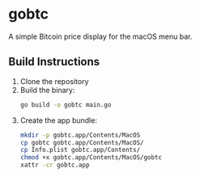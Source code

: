 # gobtc

A simple Bitcoin price display for the macOS menu bar.

## Build Instructions

1. Clone the repository
2. Build the binary:
   ```bash
   go build -o gobtc main.go
   ```
3. Create the app bundle:
   ```bash
   mkdir -p gobtc.app/Contents/MacOS
   cp gobtc gobtc.app/Contents/MacOS/
   cp Info.plist gobtc.app/Contents/
   chmod +x gobtc.app/Contents/MacOS/gobtc
   xattr -cr gobtc.app
   ```
